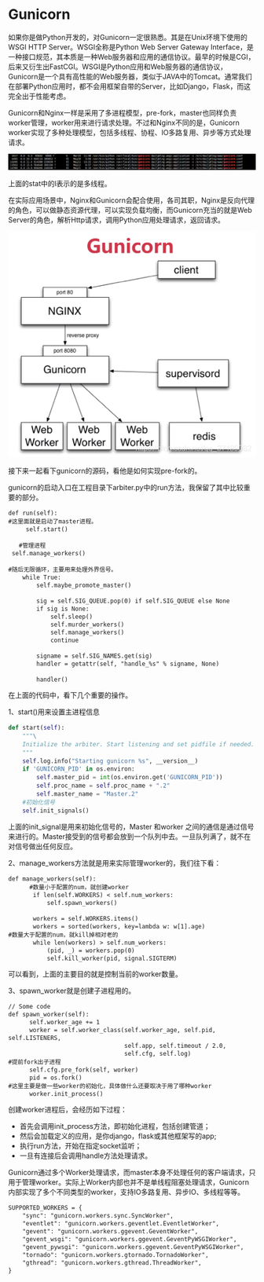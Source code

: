 # Gunicorn

&#x20;      如果你是做Python开发的，对Gunicorn一定很熟悉。其是在Unix环境下使用的WSGI HTTP Server。WSGI全称是Python Web Server Gateway Interface，是一种接口规范，其本质是一种Web服务器和应用的通信协议。最早的时候是CGI，后来又衍生出FastCGI。WSGI是Python应用和Web服务器的通信协议，Gunicorn是一个具有高性能的Web服务器，类似于JAVA中的Tomcat。通常我们在部署Python应用时，都不会用框架自带的Server，比如Django，Flask，而这完全出于性能考虑。

&#x20;      Gunicorn和Nginx一样是采用了多进程模型，pre-fork，master也同样负责worker管理，worker用来进行请求处理。不过和Nginx不同的是，Gunicorn worker实现了多种处理模型，包括多线程、协程、IO多路复用、异步等方式处理请求。

![](../../.gitbook/assets/9)

上面的stat中的l表示的是多线程。

&#x20;      在实际应用场景中，Nginx和Gunicorn会配合使用，各司其职，Nginx是反向代理的角色，可以做静态资源代理，可以实现负载均衡，而Gunicorn充当的就是Web Server的角色，解析Http请求，调用Python应用处理请求，返回请求。

![IMG\_256](<../../.gitbook/assets/10 (1)>)

接下来一起看下gunicorn的源码，看他是如何实现pre-fork的。

gunicorn的启动入口在工程目录下arbiter.py中的run方法，我保留了其中比较重要的部分。

```
def run(self): 
#这里面就是启动了master进程。 
     self.start()  

   #管理进程
 self.manage_workers()  
  
#随后无限循环，主要用来处理外界信号。
    while True:  
        self.maybe_promote_master()  
  
        sig = self.SIG_QUEUE.pop(0) if self.SIG_QUEUE else None  
        if sig is None:  
            self.sleep()  
            self.murder_workers()  
            self.manage_workers()  
            continue  
  
        signame = self.SIG_NAMES.get(sig)  
        handler = getattr(self, "handle_%s" % signame, None)  
      
        handler()  
```

在上面的代码中，看下几个重要的操作。

1、start()用来设置主进程信息

```python
def start(self):
    """\
    Initialize the arbiter. Start listening and set pidfile if needed.
    """
    self.log.info("Starting gunicorn %s", __version__)
    if 'GUNICORN_PID' in os.environ:
        self.master_pid = int(os.environ.get('GUNICORN_PID'))
        self.proc_name = self.proc_name + ".2"
        self.master_name = "Master.2"
    #初始化信号        
    self.init_signals()

```

上面的init\_signal是用来初始化信号的，Master 和worker 之间的通信是通过信号来进行的。Master接受到的信号都会放到一个队列中去。一旦队列满了，就不在对信号做出任何反应。

2、manage\_workers方法就是用来实际管理worker的，我们往下看：

```
def manage_workers(self):  
      #数量小于配置的num，就创建worker
       if len(self.WORKERS) < self.num_workers:  
           self.spawn_workers()  
  
       workers = self.WORKERS.items()  
       workers = sorted(workers, key=lambda w: w[1].age)  
#数量大于配置的num，就kill掉相对老的
       while len(workers) > self.num_workers:  
           (pid, _) = workers.pop(0)  
           self.kill_worker(pid, signal.SIGTERM)  
```

可以看到，上面的主要目的就是控制当前的worker数量。

3、spawn\_worker就是创建子进程用的。

```
// Some code
def spawn_worker(self):  
      self.worker_age += 1  
      worker = self.worker_class(self.worker_age, self.pid, self.LISTENERS, 
                                 self.app, self.timeout / 2.0,  
                                 self.cfg, self.log)  
#提前fork出子进程
      self.cfg.pre_fork(self, worker)  
      pid = os.fork()  
#这里主要是做一些worker的初始化，具体做什么还要取决于用了哪种worker
      worker.init_process()  
```



创建worker进程后，会经历如下过程：

* 首先会调用init\_process方法，即初始化进程，包括创建管道；
* 然后会加载定义的应用，是你django，flask或其他框架写的app;
* 执行run方法，开始在指定socket监听；
* 一旦有连接后会调用handle方法处理请求。

&#x20;     Gunicorn通过多个Worker处理请求，而master本身不处理任何的客户端请求，只用于管理worker。实际上Worker内部也并不是单线程阻塞处理请求，Gunicorn内部实现了多个不同类型的worker，支持IO多路复用、异步IO、多线程等等。



```
SUPPORTED_WORKERS = {    
    "sync": "gunicorn.workers.sync.SyncWorker",  
    "eventlet": "gunicorn.workers.geventlet.EventletWorker",  
    "gevent": "gunicorn.workers.ggevent.GeventWorker",   
    "gevent_wsgi": "gunicorn.workers.ggevent.GeventPyWSGIWorker",  
    "gevent_pywsgi": "gunicorn.workers.ggevent.GeventPyWSGIWorker",  
    "tornado": "gunicorn.workers.gtornado.TornadoWorker", 
    "gthread": "gunicorn.workers.gthread.ThreadWorker",
}
```

